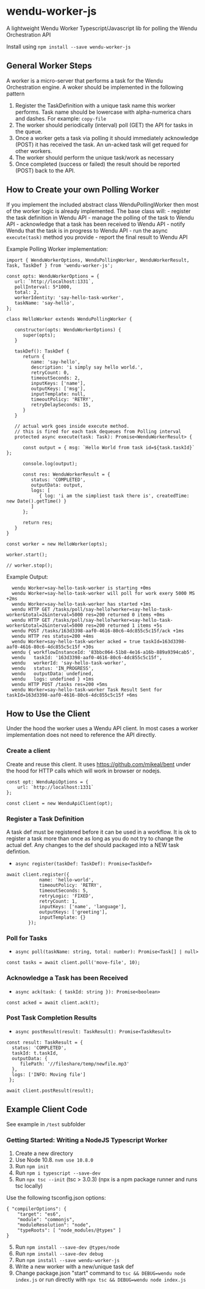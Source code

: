 # wendu-worker-js

A lightweight Wendu Worker Typescript/Javascript lib for polling the Wendu Orchestration API

Install using `npm install --save wendu-worker-js`

## General Worker Steps

A worker is a micro-server that performs a task for the Wendu Orchestration engine. A woker should be implemented in the following pattern

1) Register the TaskDefinition with a unique task name this worker performs. Task name should be lowercase with alpha-numerica chars and dashes. For example: `copy-file`
1) The worker should periodically (interval) poll (GET) the API for tasks in the queue.
1) Once a worker gets a task via polling it should immediately  acknowledge (POST) it has received the task. An un-acked task will get requed for other workers.
1) The worker should perform the unique task/work as necessary
1) Once completed (success or failed) the result should be reported (POST) back to the API.

## How to Create your own Polling Worker

If you implement the included abstract class WenduPollingWorker then most of the worker logic is already implemented.
The base class will:
	- register the task definition in Wendu API
	- manage the polling of the task to Wendu API
	- acknowledge that a task has been received to Wendu API
	- notify Wendu that the task is in progress to Wendu API
	- run the async `execute(task)` method you provide
	- report the final result to Wendu API

Example Polling Worker implementation:

```
import { WenduWorkerOptions, WenduPollingWorker, WenduWorkerResult, Task, TaskDef } from 'wendu-worker-js';

const opts: WenduWorkerOptions = {
   url: `http://localhost:1331`,
   pollInterval: 5*1000,
   total: 2,
   workerIdentity: 'say-hello-task-worker',
   taskName: 'say-hello',
};

class HelloWorker extends WenduPollingWorker {

   constructor(opts: WenduWorkerOptions) {
      super(opts);
   }

   taskDef(): TaskDef {
      return {
         name: 'say-hello',
         description: 'i simply say hello world.',
         retryCount: 0,
         timeoutSeconds: 2,
         inputKeys: ['name'],
         outputKeys: ['msg'],
         inputTemplate: null,
         timeoutPolicy: 'RETRY',
         retryDelaySeconds: 15,
      }
   }

   // actual work goes inside execute method.
   // this is fired for each task dequeues from Polling interval
   protected async execute(task: Task): Promise<WenduWorkerResult> {

      const output = { msg: `Hello World from task id=${task.taskId}` };

      console.log(output);

      const res: WenduWorkerResult = {
         status: 'COMPLETED',
         outputData: output,
         logs: [
            { log: 'i am the simpliest task there is', createdTime: new Date().getTime() }
         ]
      };

      return res;
   }
}

const worker = new HelloWorker(opts);

worker.start();

// worker.stop();
```

Example Output:

```
  wendu Worker=say-hello-task-worker is starting +0ms
  wendu Worker=say-hello-task-worker will poll for work exery 5000 MS +2ms
  wendu Worker=say-hello-task-worker has started +1ms
  wendu HTTP GET /tasks/poll/say-hello?worker=say-hello-task-worker&total=2&interval=5000 res=200 returned 0 items +0ms
  wendu HTTP GET /tasks/poll/say-hello?worker=say-hello-task-worker&total=2&interval=5000 res=200 returned 1 items +5s
  wendu POST /tasks/163d3398-aaf0-4616-80c6-4dc855c5c15f/ack +1ms
  wendu HTTP res status=200 +4ms
  wendu Worker=say-hello-task-worker acked = true taskId=163d3398-aaf0-4616-80c6-4dc855c5c15f +30s
  wendu { workflowInstanceId: '83bbc064-51b8-4e16-a16b-889a9394cab5',
  wendu   taskId: '163d3398-aaf0-4616-80c6-4dc855c5c15f',
  wendu   workerId: 'say-hello-task-worker',
  wendu   status: 'IN_PROGRESS',
  wendu   outputData: undefined,
  wendu   logs: undefined } +1ms
  wendu HTTP POST /tasks res=200 +5ms
  wendu Worker=say-hello-task-worker Task Result Sent for taskId=163d3398-aaf0-4616-80c6-4dc855c5c15f +6ms
```

## How to Use the Client

Under the hood the worker uses a Wendu API client. In most cases a worker implementation does not need to reference the API directly.

### Create a client

Create and reuse this client. It uses <https://github.com/mikeal/bent> under the hood for HTTP calls which will work in browser or nodejs.

```
const opt: WenduApiOptions = {
	url: `http://localhost:1331`
};

const client = new WenduApiClient(opt);
```

### Register a Task Definition

A task def must be registered before it can be used in a workflow. It is ok to register a task more than once as long as you do not try to change the actual def. Any changes to the def should packaged into a NEW task defintion.

- `async register(taskDef: TaskDef): Promise<TaskDef> `

```
await client.register({
			name: 'hello-world',
			timeoutPolicy: 'RETRY',
			timeoutSeconds: 5,
			retryLogic: 'FIXED',
			retryCount: 1,
			inputKeys: ['name', 'language'],
			outputKeys: ['greeting'],
			inputTemplate: {}
		});
```

### Poll for Tasks

- `async poll(taskName: string, total: number): Promise<Task[] | null>`

```
const tasks = await client.poll('move-file', 10);
```

### Acknowledge a Task has been Received

- `async ack(task: { taskId: string }): Promise<boolean>`

```
const acked = await client.ack(t);
```

### Post Task Completion Results

- `async postResult(result: TaskResult): Promise<TaskResult>`

```
const result: TaskResult = {
  status: 'COMPLETED',
  taskId: t.taskId,
  outputData: {
	 filePath: '//fileshare/temp/newfile.mp3'
  },
  logs: ['INFO: Moving file']
 };

await client.postResult(result);
```

## Example Client Code

See example in `/test` subfolder

### Getting Started: Writing a NodeJS Typescript Worker

1) Create a new directory
2) Use Node 10.8. `nvm use 10.8.0`
3) Run `npm init`
3) Run `npm i typescript --save-dev`
4) Run `npx tsc --init` (tsc > 3.0.3) (npx is a npm package runner and runs tsc locally)

Use the following tsconfig.json options:

```
{ "compilerOptions": {
    "target": "es6",
    "module": "commonjs",
    "moduleResolution": "node",
    "typeRoots": [ "node_modules/@types" ]
}
```

5) Run `npm install --save-dev @types/node`
6) Run `npm install --save-dev debug`
7) Run `npm install --save wendu-worker-js`
8) Write a new worker with a new/unique task def
9) Change package.json "start" command to `tsc && DEBUG=wendu node index.js` or run directly with `npx tsc && DEBUG=wendu node index.js`